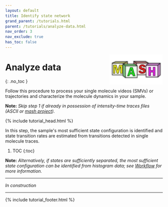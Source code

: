 ```yaml
---
layout: default
title: Identify state network
grand_parent: /tutorials.html
parent: /tutorials/analyze-data.html
nav_order: 3
nav_exclude: true
has_toc: false
---
```


<img src="../../assets/images/logos/logo-tutorials_400px.png" width="170" style="float:right; margin-left: 15px;"/>

# Analyze data
{: .no_toc }

Follow this procedure to process your single molecule videos (SMVs) or trajectories and characterize the molecule dynamics in your sample.

**Note:** *Skip step 1 if already in possession of intensity-time traces files (ASCII or 
[mash project](../../output-files/mash-mash-project.html)).*

{% include tutorial_head.html %}

In this step, the sample's most sufficient state configuration is identified and state transition rates are estimated from transitions detected in single molecule traces.

1. TOC
{:toc}

**Note:** *Alternatively, if states are sufficiently separated, the most sufficient state configuration can be identified from histogram data; see
[Workflow](../../histogram-analysis/workflow.html) for more information.*

---

*In construction*

<!--

## Setup working area

1. Select module 
[Transition analysis](../../transition-analysis.html) in MASH-FRET's 
[tool bar](../../Getting_started.html#interface).

1. Load your 
[mash project](../../output-files/mash-mash-project.html)

1. Select data type "FRET"


## Build the transition density plot (TDP)

1. Set TDP's limits as desired.
Usually limits are set to [0,1] for FRET data.

1. Set TDP's binning as desired.
Usually binning is set to 0.01 or 0.02 for FRET data.  
     
   **Note:** *The larger the binning, the faster calculations. Yet a binning too large may lead to the fusion of two neighbouring transition clusters which bias the estimation.*

1. Add a Gaussian filter to smooth the TDP

1. Display in counts or normalized probability


## Identify the most sufficient state configuration

1. Set the maximum number of states to be found

1. Set the number of iteration.
Usually the number of iteration is set to 5.

1. Set the cluster shape according to the discretisation algorithm used.

1. Start transition clustering


## Estimate state transition rates with exponential fit

1. Select a FRET transition in the list.

1. Plot the complement probability of the corresponding state dwell times in semi-log axis.

1. Fit data without bootstraping and with one exponential decay.
If the fit looks poor, increase the number of exponential decays or fit with a beta-exponential.


## Estimate sample variability with bootstrapping

1. Paste fitting results to starting fit parameters

1. Set bootstraping parameters.
Usually number of replicate is set to the number of dwell-times  and the number of samples to 100.

1. Start bootstrap fit


## Save and export

1. Save modifications and calculation to your 
[mash project](../../output-files/mash-mash-project.html) file.

1. (optional) Export state model and transition rate calculations to ASCII files.

-->

---

{% include tutorial_footer.html %}